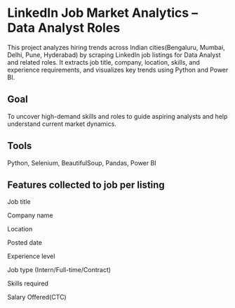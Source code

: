 

# LinkedIn Job Market Analytics – Data Analyst Roles

This project analyzes hiring trends across Indian cities(Bengaluru, Mumbai, Delhi, Pune, Hyderabad) by scraping LinkedIn job listings for Data Analyst and related roles. It extracts job title, company, location, skills, and experience requirements, and visualizes key trends using Python and Power BI.

## Goal
To uncover high-demand skills and roles to guide aspiring analysts and help understand current market dynamics.

## Tools
Python, Selenium, BeautifulSoup, Pandas, Power BI

## Features collected to job per listing
Job title

Company name

Location

Posted date

Experience level

Job type (Intern/Full-time/Contract)

Skills required 

Salary Offered(CTC)


